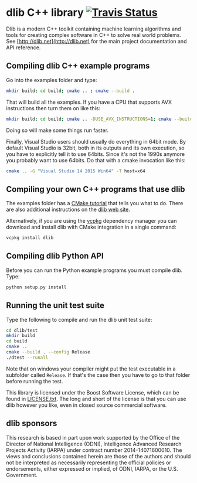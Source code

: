 # dlib C++ library [![Travis Status](https://travis-ci.org/davisking/dlib.svg?branch=master)](https://travis-ci.org/davisking/dlib)

Dlib is a modern C++ toolkit containing machine learning algorithms and tools for creating complex software in C++ to solve real world problems. See [http://dlib.net](http://dlib.net) for the main project documentation and API reference.



## Compiling dlib C++ example programs

Go into the examples folder and type:

```bash
mkdir build; cd build; cmake .. ; cmake --build .
```

That will build all the examples.
If you have a CPU that supports AVX instructions then turn them on like this:

```bash
mkdir build; cd build; cmake .. -DUSE_AVX_INSTRUCTIONS=1; cmake --build .
```

Doing so will make some things run faster.

Finally, Visual Studio users should usually do everything in 64bit mode.  By default Visual Studio is 32bit, both in its outputs and its own execution, so you have to explicitly tell it to use 64bits.  Since it's not the 1990s anymore you probably want to use 64bits.  Do that with a cmake invocation like this:
```bash
cmake .. -G "Visual Studio 14 2015 Win64" -T host=x64 
```

## Compiling your own C++ programs that use dlib

The examples folder has a [CMake tutorial](https://github.com/davisking/dlib/blob/master/examples/CMakeLists.txt) that tells you what to do.  There are also additional instructions on the [dlib web site](http://dlib.net/compile.html).

Alternatively, if you are using the [vcpkg](https://github.com/Microsoft/vcpkg/) dependency manager you can download and install dlib with CMake integration in a single command:
```bash
vcpkg install dlib
```

## Compiling dlib Python API

Before you can run the Python example programs you must compile dlib. Type:

```bash
python setup.py install
```


## Running the unit test suite

Type the following to compile and run the dlib unit test suite:

```bash
cd dlib/test
mkdir build
cd build
cmake ..
cmake --build . --config Release
./dtest --runall
```

Note that on windows your compiler might put the test executable in a subfolder called `Release`. If that's the case then you have to go to that folder before running the test.

This library is licensed under the Boost Software License, which can be found in [LICENSE.txt](https://github.com/meSajied/dlib/blob/master/dlib/LICENSE.txt).  The long and short of the license is that you can use dlib however you like, even in closed source commercial software.

## dlib sponsors

This research is based in part upon work supported by the Office of the Director of National Intelligence (ODNI), Intelligence Advanced Research Projects Activity (IARPA) under contract number 2014-14071600010. The views and conclusions contained herein are those of the authors and should not be interpreted as necessarily representing the official policies or endorsements, either expressed or implied, of ODNI, IARPA, or the U.S. Government.

